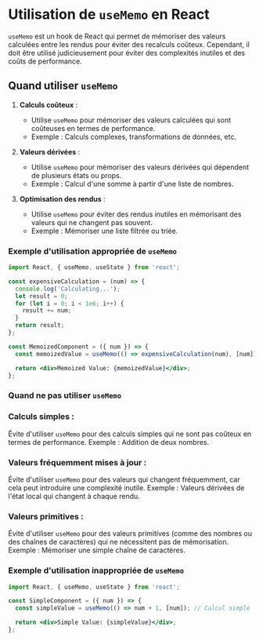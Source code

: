 # Utilisation de `useMemo` en React

`useMemo` est un hook de React qui permet de mémoriser des valeurs calculées entre les rendus pour éviter des recalculs coûteux. Cependant, il doit être utilisé judicieusement pour éviter des complexités inutiles et des coûts de performance.

## Quand utiliser `useMemo`

1. **Calculs coûteux** :
   - Utilise `useMemo` pour mémoriser des valeurs calculées qui sont coûteuses en termes de performance.
   - Exemple : Calculs complexes, transformations de données, etc.

2. **Valeurs dérivées** :
   - Utilise `useMemo` pour mémoriser des valeurs dérivées qui dépendent de plusieurs états ou props.
   - Exemple : Calcul d'une somme à partir d'une liste de nombres.

3. **Optimisation des rendus** :
   - Utilise `useMemo` pour éviter des rendus inutiles en mémorisant des valeurs qui ne changent pas souvent.
   - Exemple : Mémoriser une liste filtrée ou triée.

### Exemple d'utilisation appropriée de `useMemo`



```jsx
import React, { useMemo, useState } from 'react';

const expensiveCalculation = (num) => {
  console.log('Calculating...');
  let result = 0;
  for (let i = 0; i < 1e6; i++) {
    result += num;
  }
  return result;
};

const MemoizedComponent = ({ num }) => {
  const memoizedValue = useMemo(() => expensiveCalculation(num), [num]);

  return <div>Memoized Value: {memoizedValue}</div>;
};

```
### Quand ne pas utiliser `useMemo`

### Calculs simples :

Évite d'utiliser `useMemo` pour des calculs simples qui ne sont pas coûteux en termes de performance.
Exemple : Addition de deux nombres.

### Valeurs fréquemment mises à jour :

Évite d'utiliser `useMemo` pour des valeurs qui changent fréquemment, car cela peut introduire une complexité inutile.
Exemple : Valeurs dérivées de l'état local qui changent à chaque rendu.

### Valeurs primitives :

Évite d'utiliser `useMemo` pour des valeurs primitives (comme des nombres ou des chaînes de caractères) qui ne nécessitent pas de mémorisation.
Exemple : Mémoriser une simple chaîne de caractères.

### Exemple d'utilisation inappropriée de `useMemo`

```jsx
import React, { useMemo, useState } from 'react';

const SimpleComponent = ({ num }) => {
  const simpleValue = useMemo(() => num + 1, [num]); // Calcul simple

  return <div>Simple Value: {simpleValue}</div>;
};
